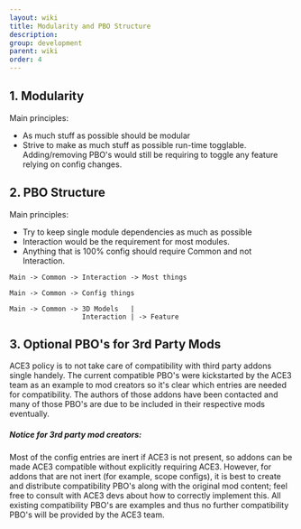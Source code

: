 ```yaml
---
layout: wiki
title: Modularity and PBO Structure
description: 
group: development
parent: wiki
order: 4
---
```


## 1. Modularity

Main principles:

- As much stuff as possible should be modular
- Strive to make as much stuff as possible run-time togglable. Adding/removing PBO's would still be requiring to toggle any feature relying on config changes.

## 2. PBO Structure

Main principles:

- Try to keep single module dependencies as much as possible
- Interaction would be the requirement for most modules.
- Anything that is 100% config should require Common and not Interaction.

```
Main -> Common -> Interaction -> Most things

Main -> Common -> Config things

Main -> Common -> 3D Models   |
                  Interaction | -> Feature
```

## 3. Optional PBO's for 3rd Party Mods

ACE3 policy is to not take care of compatibility with third party addons single handely. The current compatible PBO's were kickstarted by the ACE3 team as an example to mod creators so it's clear which entries are needed for compatibility. The authors of those addons have been contacted and many of those PBO's are due to be included in their respective mods eventually.

<div class="panel info">
    <h5>Notice for 3rd party mod creators:</h5>
    <p>Most of the config entries are inert if ACE3 is not present, so addons can be made ACE3 compatible without explicitly requiring ACE3. However, for addons that are not inert (for example, scope configs), it is best to create and distribute compatibility PBO's along with the original mod content; feel free to consult with ACE3 devs about how to correctly implement this. All existing compatibility PBO's are examples and thus no further compatibility PBO's will be provided by the ACE3 team.</p>
</div>



